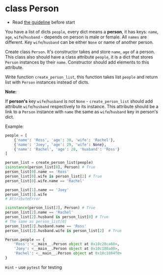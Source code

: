 # class Person

- Read [the guideline](https://github.com/mate-academy/py-task-guideline/blob/main/README.md) before start


You have a list of dicts `people`, every dict means
a **person**, it has keys: `name`, `age`, 
`wife`/`husband` - depends on person is male or 
female. All `names` are different. Key 
`wife`/`husband` can be either `None` or 
name of another person.

Create class `Person`. It's constructor takes
and store `name`, `age` of a person.
This class also should have a class attribute
`people`, it is a dict that stores `Person` 
instances by their `name`. Constructor should 
add elements to this attribute.

Write function `create_person_list`, this function
takes list `people` and return list with
`Person` instances instead of dicts.

**Note:**

If **person's** key `wife`/`husband` is not 
`None` - `create_person_list` should add 
attribute `wife`/`husband` respectively
to its instance. This attribute should
be a link to a `Person` instance with `name` the
same as `wife`/`husband` key in person's dict.


Example:
```python
people = [
    {'name': 'Ross', 'age': 30, 'wife': 'Rachel'},
    {'name': 'Joey', 'age': 29, 'wife': None},
    {'name': 'Rachel', 'age': 28, 'husband': 'Ross'}
]

person_list = create_person_list(people) 
isinstance(person_list[0], Person) # True
person_list[0].name == 'Ross'
person_list[0].wife is person_list[2] # True
person_list[0].wife.name == 'Rachel'

person_list[1].name == 'Joey'
person_list[1].wife
# AttributeError

isinstance(person_list[2], Person) # True
person_list[2].name == 'Rachel'
person_list[2].husband is person_list[0] # True
# The same as person_list[0]
person_list[2].husband.name == 'Ross'
person_list[2].husband.wife is person_list[2]  # True

Person.people == {
    'Ross': <__main__.Person object at 0x10c20ca60>,
    'Joey': <__main__.Person object at 0x10c180a00>,
    'Rachel': <__main__.Person object at 0x10c1804f0>
}
```
`Hint` - use `pytest` for testing